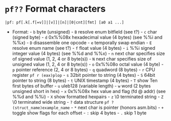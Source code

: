 <!-- TITLE: pf Format Characters -->

#  `pf??` Format characters


```
|pf: pf[.k[.f[=v]]|[v]]|[n]|[0|cnt][fmt] [a0 a1 ...]
```

- Format: 
		- `b` byte (unsigned)
		- `B` resolve enum bitfield (see t?)
		- `c` char (signed byte)
		- `d` 0x%%08x hexadecimal value (4 bytes) (see %%i and %%x)
		- `D` disassemble one opcode
		- `e` temporally swap endian
		- `E` resolve enum name (see t?)
		- `f` float value (4 bytes)
		- `i` %%i signed integer value (4 bytes) (see %%d and %%x)
		- `n` next char specifies size of signed value (1, 2, 4 or 8 byte(s))
		- `N` next char specifies size of unsigned value (1, 2, 4 or 8 byte(s))
		- `o` 0x%%08o octal value (4 byte)
		- `p` pointer reference (2, 4 or 8 bytes)
		- `q` quadword (8 bytes)
		- `r` CPU register `pf r (eax)plop`
		- `s` 32bit pointer to string (4 bytes)
		- `S` 64bit pointer to string (8 bytes)
		- `t` UNIX timestamp (4 bytes)
		- `T` show Ten first bytes of buffer
		- `u` uleb128 (variable length)
		- `w` word (2 bytes unsigned short in hex)
		- `x` 0x%%08x hex value and flag (fd @ addr) (see %%d and %%i)
		- `X` show formatted hexpairs
		- `z` \0 terminated string
		- `Z` \0 terminated wide string
		- `?` data structure `pf ? (struct_name)example_name`
		- `*` next char is pointer (honors asm.bits)
		- `+` toggle show flags for each offset
		- `:` skip 4 bytes
		- `.` skip 1 byte